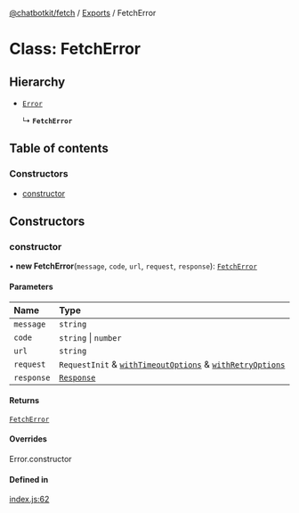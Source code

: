 [@chatbotkit/fetch](../README.md) / [Exports](../modules.md) / FetchError

# Class: FetchError

## Hierarchy

- [`Error`]( https://developer.mozilla.org/docs/Web/JavaScript/Reference/Global_Objects/Error )

  ↳ **`FetchError`**

## Table of contents

### Constructors

- [constructor](FetchError.md#constructor)

## Constructors

### constructor

• **new FetchError**(`message`, `code`, `url`, `request`, `response`): [`FetchError`](FetchError.md)

#### Parameters

| Name | Type |
| :------ | :------ |
| `message` | `string` |
| `code` | `string` \| `number` |
| `url` | `string` |
| `request` | `RequestInit` & [`withTimeoutOptions`](../modules.md#withtimeoutoptions) & [`withRetryOptions`](../modules.md#withretryoptions) |
| `response` | [`Response`]( https://developer.mozilla.org/docs/Web/API/Response ) |

#### Returns

[`FetchError`](FetchError.md)

#### Overrides

Error.constructor

#### Defined in

[index.js:62](https://github.com/chatbotkit/node-sdk/blob/main/packages/fetch/src/index.js#L62)
